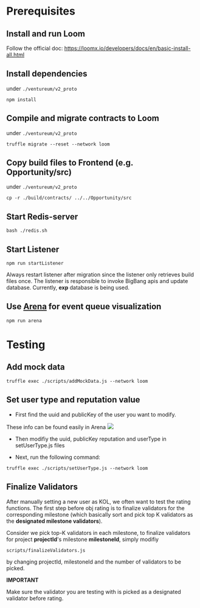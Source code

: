# Prerequisites

## Install and run Loom

Follow the official doc: https://loomx.io/developers/docs/en/basic-install-all.html

## Install dependencies
under `./ventureum/v2_proto`

```
npm install
```

## Compile and migrate contracts to Loom
under `./ventureum/v2_proto`

```
truffle migrate --reset --network loom
```

## Copy build files to Frontend (e.g. Opportunity/src)
under `./ventureum/v2_proto`

```
cp -r ./build/contracts/ ../../Opportunity/src
```
## Start Redis-server


```
bash ./redis.sh
```
## Start Listener


```
npm run startListener
```

Always restart listener after migration since the listener only retrieves build files once.
The listener is responsible to invoke BigBang apis and update database.
Currently, **exp** database is being used.

## Use [Arena](https://www.npmjs.com/package/bull-arena) for event queue visualization


```
npm run arena
```

# Testing

## Add mock data

```
truffle exec ./scripts/addMockData.js --network loom
```


## Set user type and reputation value

* First find the uuid and publicKey of the user you want to modify. 

These info can be found easily in Arena
![](https://i.imgur.com/DLcXcES.png)

* Then modifiy the uuid, publicKey reputation and userType in setUserType.js files

* Next, run the following command:

```
truffle exec ./scripts/setUserType.js --network loom

```

## Finalize Validators

After manually setting a new user as KOL, we often want to test the rating functions. The first step before obj rating is to finalize validators for the corresponding milestone (which basically sort and pick top K validators as the **designated milestone validators**).

Consider we pick top-K validators in each milestone, to finalize validators for project **projectId**'s milestone **milestoneId**, simply modifiy

```
scripts/finalizeValidators.js
```

by changing projectId, milestoneId and the number of validators to be picked. 

**IMPORTANT** 

Make sure the validator you are testing with is picked as a designated validator before rating.
